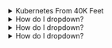 <details>
<summary>Kubernetes From 40K Feet</summary>
<br>

  <img width="443" alt="image" src="https://user-images.githubusercontent.com/75510135/167234015-995e2827-6ce9-472e-899c-ea31c27c1e46.png">

  At the highest level, Kubernetes is two things:

    A cluster for running applications.
    An orchestrator of cloud-native microservices apps.

Kubernetes as a cluster#

Kubernetes is like any other cluster – a bunch of nodes and a control plane. The control plane exposes an API and records the state in a persistent store; it also has a scheduler for assigning work to nodes. Nodes are where application services run.

It can be useful to think of the control plane as the brains of the cluster and the nodes as the muscle. In this analogy, the control plane is the brain because it implements all of the important features, such as auto-scaling and zero-downtime rolling updates. The nodes are the muscle because they do the every-day hard work of executing application code.
Kubernetes as an orchestrator#

Orchestrator is just a fancy word for a system that takes care of deploying and managing applications.

Let’s look at a quick analogy.

In the real world, a football (soccer) team is made of individuals. No two individuals are the same, and each has a different role to play in the team – some defend, some attack, some are great at passing, some tackle, and some shoot. Along comes the coach, and he or she gives everyone a position and organizes them into a team with a purpose.
svg viewer
  
  <img width="567" alt="image" src="https://user-images.githubusercontent.com/75510135/167234031-74abef20-39fa-45cf-819a-a426602a257b.png">

  The coach also makes sure the team maintains its formation, sticks to the game plan, and deals with any injuries and other changes in circumstance.

Well, guess what? Microservices apps on Kubernetes are the same. Stick with me on this.

We start out with lots of individually specialized services – some serve web pages, some perform authentication, some perform searches, others persist data. Kubernetes comes along – a bit like the coach in the football analogy – and organizes everything into a useful app and keeps things running smoothly. It even responds to events and other changes.

In the sports world, we call this coaching. In the application world, we call it orchestration. Kubernetes orchestrates cloud-native microservices applications.
How it works#

To make this happen, you start out with an app; you package it up and give it to the cluster (Kubernetes). The cluster is made up of one or more masters and a bunch of nodes.

The masters, sometimes called heads or head nodes, are in charge of the cluster. This means they make scheduling decisions, perform monitoring, implement changes, respond to events, and more. For these reasons, we often refer to the masters as the control plane.

The nodes are where application services run, and we sometimes call them the data plane. Each node has a reporting line back to the masters and constantly watches for new work assignments.
svg viewer
  
  
</details>

<details>
<summary>How do I dropdown?</summary>
<br>
This is how you dropdown.
</details>


<details>
<summary>How do I dropdown?</summary>
<br>
This is how you dropdown.
</details>

<details>
<summary>How do I dropdown?</summary>
<br>
This is how you dropdown.
</details>
